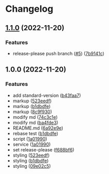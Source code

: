 # Changelog

## [1.1.0](https://github.com/p-acid/auto-change-log-test/compare/v1.0.0...v1.1.0) (2022-11-20)


### Features

* release-please push branch ([#5](https://github.com/p-acid/auto-change-log-test/issues/5)) ([7b9141c](https://github.com/p-acid/auto-change-log-test/commit/7b9141c88a44714c2a94ba22faff96e7d55c7be5))

## 1.0.0 (2022-11-20)


### Features

* add standard-version ([b43faa7](https://github.com/p-acid/auto-change-log-test/commit/b43faa7d393f4b09d99b6f3d17e04b84f874c88e))
* markup ([523eedf](https://github.com/p-acid/auto-change-log-test/commit/523eedf922db812d9e0bcb16e9535a330913ae9d))
* markup ([b1dbdfe](https://github.com/p-acid/auto-change-log-test/commit/b1dbdfe9dac9452bc944a2b8d89aa45266f1f961))
* markup ([8c9f930](https://github.com/p-acid/auto-change-log-test/commit/8c9f930cbde598908019b703f3f580089b2c916d))
* modify md ([74c3c1e](https://github.com/p-acid/auto-change-log-test/commit/74c3c1e98ff00d78514341d4b4fcff262f72865e))
* modify md ([ba4fde3](https://github.com/p-acid/auto-change-log-test/commit/ba4fde3633919d6559b6ea886a40c6fd06a1e345))
* README.md ([6a92e9e](https://github.com/p-acid/auto-change-log-test/commit/6a92e9e439ff261ba6b1cfc62e0016c5235ee777))
* rebase test ([b1dbdfe](https://github.com/p-acid/auto-change-log-test/commit/b1dbdfe9dac9452bc944a2b8d89aa45266f1f961))
* script ([1a01990](https://github.com/p-acid/auto-change-log-test/commit/1a019909ac49b4f696fae7370e6fc0651acdc894))
* service ([1a01990](https://github.com/p-acid/auto-change-log-test/commit/1a019909ac49b4f696fae7370e6fc0651acdc894))
* set release-please ([f688bf6](https://github.com/p-acid/auto-change-log-test/commit/f688bf6bacfed48bb895131e590a53d0381421ac))
* styling ([523eedf](https://github.com/p-acid/auto-change-log-test/commit/523eedf922db812d9e0bcb16e9535a330913ae9d))
* styling ([b1dbdfe](https://github.com/p-acid/auto-change-log-test/commit/b1dbdfe9dac9452bc944a2b8d89aa45266f1f961))
* styling ([09e02c5](https://github.com/p-acid/auto-change-log-test/commit/09e02c5f8ee80d7e01c1d16ab71cdd994d7288ec))
